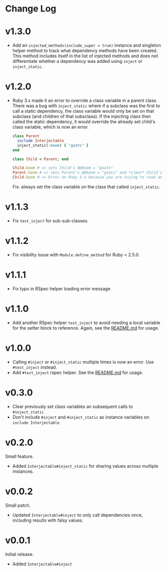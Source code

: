 # Change Log

# v1.3.0

- Add an `injected_methods(include_super = true)` instance and singleton helper method to track what dependency methods
  have been created. This method includes itself in the list of injected methods and does not differentiate
  whether a dependency was added using `inject` or `inject_static`.

# v1.2.0

- Ruby 3.x made it an error to override a class variable in a parent class. There was a bug with `inject_static` where
  if a subclass was the first to call a static dependency, the class variable would only be set on that subclass (and
  children of that subsclass). If the injecting class then called the static dependency, it would override the already
  set child's class variable, which is now an error.

  ```ruby
  class Parent
    include Interjectable
    inject_static(:boom) { "goats" }
  end

  class Child < Parent; end

  Child.boom # => sets Child's @@boom = "goats"
  Parent.boom # => sets Parent's @@boom = "goats" and *clear* Child's @@boom.
  Child.boom # => Error on Ruby 3.x because you are trying to read an overriden class variable.
  ```
    
  Fix: always set the class variable on the class that called `inject_static`.

# v1.1.3

- Fix `test_inject` for sub-sub-classes.

# v1.1.2

- Fix visibility issue with `Module.define_method` for Ruby < 2.5.0.

# v1.1.1

- Fix typo in RSpec helper loading error message

# v1.1.0

- Add another RSpec helper `test_inject` to avoid needing a local variable for
  the setter block to reference. Again, see the [README.md](README.md) for
  usage.

# v1.0.0

- Calling `#inject` or `#inject_static` multiple times is now an error. Use
  `#test_inject` instead.
- Add `#test_inject` rspec helper. See the [README.md](README.md) for usage.

# v0.3.0

- Clear previously set class variables an subsequent calls to `#inject_static`
- Don't include `#inject` and `#inject_static` as instance variables on `include Interjectable`

# v0.2.0

Small feature.

- Added `Interjectable#inject_static` for sharing values across multiple
  instances.

# v0.0.2

Small patch.

- Updated `Interjectable#inject` to only call dependencies once, including
  results with falsy values.

# v0.0.1

Initial release.

- Added `Interjectable#inject`
